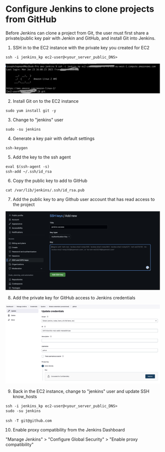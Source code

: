 # Configure Jenkins to clone projects from GitHub

Before Jenkins can clone a project from Git, the user must first  share a private/public key pair with Jenkin and GitHub, and install Git into Jenkins.


1. SSH in to the EC2 instance with the private key you created for EC2
```
ssh -i jenkins_kp ec2-user@<your_server_public_DNS>
```
![EC2-USER Login](assets/images/ec2-user.png "EC2-USER Login")

2. Install Git on to the EC2 instance
```
sudo yum install git -y
```

3. Change to "jenkins" user
```
sudo -su jenkins 
```

4. Generate a key pair with default settings 
```
ssh-keygen
```

5. Add the key to the ssh agent
```
eval $(ssh-agent -s)
ssh-add ~/.ssh/id_rsa
```

6. Copy the public key to add to GitHub
```
cat /var/lib/jenkins/.ssh/id_rsa.pub
```

7. Add the public key to any Github user account that has read access to the project

![GitHub Jenkins Public Key](assets/images/gh-jenkins-public-key.png "GitHub Jenkins Public Key")

8. Add the private key for GitHub access to Jenkins credentials

![Add private key for GitHub access](assets/images/jenkins-git-creds.png "Add private key for GitHub access")

9. Back in the EC2 instance, change to "jenkins" user and update SSH know_hosts
```
ssh -i jenkins_kp ec2-user@<your_server_public_DNS>
sudo -su jenkins

ssh -T git@github.com
```

10. Enable proxy compatibility from the Jenkins Dashboard

"Manage Jenkins" > "Configure Global Security" > "Enable proxy compatibility"

